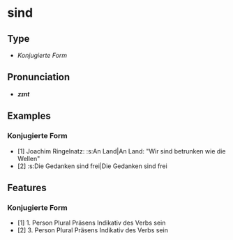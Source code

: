 # sind
## Type
- _Konjugierte Form_
## Pronunciation
- **_zɪnt_**
## Examples
### Konjugierte Form
- [1] Joachim Ringelnatz: :s:An Land|An Land: "Wir sind betrunken wie die Wellen"
- [2] :s:Die Gedanken sind frei|Die Gedanken sind frei
## Features
### Konjugierte Form
- [1] 1. Person Plural Präsens Indikativ des Verbs sein
- [2] 3. Person Plural Präsens Indikativ des Verbs sein
